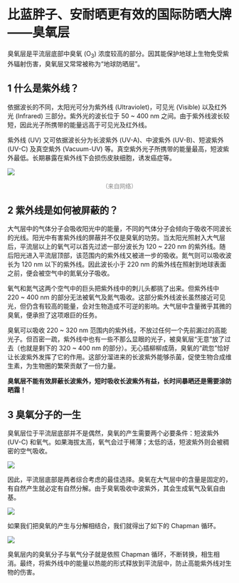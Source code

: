 # 比蓝胖子、安耐晒更有效的国际防晒大牌——臭氧层

臭氧层是平流层底部中臭氧 (O<sub>3</sub>) 浓度较高的部分。因其能保护地球上生物免受紫外辐射伤害，臭氧层又常常被称为“地球防晒层”。

## 1 什么是紫外线？
依据波长的不同，太阳光可分为紫外线 (Ultraviolet)，可见光 (Visible) 以及红外光 (Infrared) 三部分。紫外光的波长位于 50 ~ 400 nm 之间。由于紫外线波长较短，因此光子所携带的能量远高于可见光及红外线。

紫外线 (UV) 又可依据波长分为长波紫外 (UV-A)、中波紫外 (UV-B)、短波紫外 (UV-C) 及真空紫外 (Vacuum-UV) 等。真空紫外光子所携带的能量最高，短波紫外最低。长期暴露在紫外线下会损伤皮肤细胞，诱发癌症等。

![](https://static01.imgkr.com/temp/72c1771c38674f0083ab00a34b35bb15.jpg)
<center><font size=2 color=#888888 >（来自网络）</font></center>

## 2 紫外线是如何被屏蔽的？
大气层中的气体分子会吸收阳光中的能量，不同的气体分子会倾向于吸收不同波长的光线。阳光中有害紫外线的屏蔽并不仅是臭氧的功劳。当太阳光照射入大气层后，平流层以上的氧气可以首先过滤一部分波长为 120 ~ 220 nm 的紫外线。随后阳光进入平流层顶部，该范围内的紫外线又被进一步的吸收。氮气则可以吸收波长为 120 nm 以下的紫外线。因此波长小于 220 nm 的紫外线在照射到地球表面之前，便会被空气中的氮氧分子吸收。

氧气和氮气这两个空气中的巨头把紫外线中的刺儿头都挑了出来。但紫外线中 220 ~ 400 nm 的部分无法被氧气及氮气吸收。这部分紫外线波长虽然接近可见光，但仍含有较高的能量，会对生物造成不可逆的影响。大气层中含量微乎其微的臭氧，便承担了这项艰巨的任务。

臭氧可以吸收 220 ~ 320 nm 范围内的紫外线，不放过任何一个先前漏过的高能光子。但百密一疏，紫外线中也有一些不那么显眼的光子，被臭氧层“无意”放了过去（也就是剩下的 320 ~ 400 nm 的部分）。无心插柳柳成荫，臭氧的“疏忽”恰好让长波紫外发挥了它的作用。这部分溜进来的长波紫外能够杀菌，促使生物合成维生素，为生物圈的繁荣贡献了一份力量。

**臭氧层不能有效屏蔽长波紫外，短时吸收长波紫外有益，长时间暴晒还是需要涂防晒霜！**

## 3 臭氧分子的一生
臭氧层位于平流层底部并不是偶然，臭氧的产生需要两个必要条件：短波紫外 (UV-C) 和氧气。如果海拔太高，氧气会过于稀薄；太低的话，短波紫外则会被稠密的空气吸收。

![](https://static01.imgkr.com/temp/5873f1b141a04114b98d61b35d291fbb.svg)

因此，平流层底部是两者综合考虑的最佳选择。臭氧在大气层中的含量是固定的，有自然产生就必定有自然分解。由于臭氧吸收中波紫外，其会生成氧气及氧自由基。


![](https://static01.imgkr.com/temp/ba08fe0bd8c445dbaa55f3d3b360cfb4.svg)

如果我们把臭氧的产生与分解相结合，我们就得出了如下的 Chapman 循环。

![](https://static01.imgkr.com/temp/c271b1e4713a4e1f800c8c7592d4d2eb.svg)

臭氧层内的臭氧分子与氧气分子就是依照 Chapman 循环，不断转换，相生相消。最终，将紫外线中的能量以热能的形式释放到平流层中，防止高能紫外线对生物的伤害。